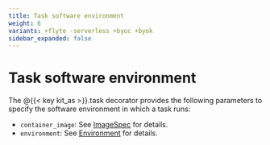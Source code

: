 ```yaml
---
title: Task software environment
weight: 6
variants: +flyte -serverless +byoc +byok
sidebar_expanded: false
---
```


# Task software environment

The @{{< key kit_as >}}.task decorator provides the following parameters to specify the software environment in which a task runs:

* `container_image`: See [ImageSpec](./imagespec) for details.
* `environment`: See [Environment](./environment-variables) for details.
